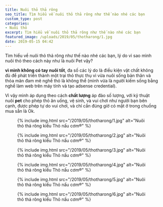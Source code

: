 ```yaml
---
title: Nuôi thỏ thả rông
seo_title: Tìm hiểu về nuôi thỏ thả rông như thế nào nhé các bạn
custom_type: post
categories:
- Nuôi thỏ
excerpt: Tìm hiểu về nuôi thỏ thả rông như thế nào nhé các bạn
featured_image: /uploads/2019/05/thotharong/1.jpg
date: 2019-05-15 04:42
---
```


Tìm hiểu về nuôi thỏ thả rông như thế nào nhé các bạn, lý do vì sao mình nuôi thỏ theo cách này như là nuôi Pet vậy?

**vì mình không có tay nuôi tốt**, đa số các lý do là điều kiện vật chất không đủ để phát triển thành một trại thỏ thực thụ vì vừa nuôi sống bản thân và thỏa mãn đam mê nghề thỏ là không thể (mình vừa là người kiếm sống bằng nghề làm web trên máy tính và tạo adsense credential).

Vì vậy mình áp dụng theo cách **chất lượng** áp đảo số lượng, với kỹ thuật nuôi **pet** cho phép thỏ ăn uống, vệ sinh, và vui chơi như người bạn bên cạnh, được phép tự do vui chơi, và chỉ cần đúng giờ có mặt ở trong chuồng mua sẵn là Ok.

<figure class="extendout">
{% include img.html src="/2019/05/thotharong/1.jpg" alt="Nuôi thỏ thả rông kiểu Thỏ nấu cơm®" %}
</figure>

<figure class="extendout">
{% include img.html src="/2019/05/thotharong/2.jpg" alt="Nuôi thỏ thả rông kiểu Thỏ nấu cơm®" %}
</figure>

<figure class="extendout">
{% include img.html src="/2019/05/thotharong/3.jpg" alt="Nuôi thỏ thả rông kiểu Thỏ nấu cơm®" %}
</figure>

<figure class="extendout">
{% include img.html src="/2019/05/thotharong/4.jpg" alt="Nuôi thỏ thả rông kiểu Thỏ nấu cơm®" %}
</figure>

<figure class="extendout">
{% include img.html src="/2019/05/thotharong/5.jpg" alt="Nuôi thỏ thả rông kiểu Thỏ nấu cơm®" %}
</figure>

<figure class="extendout">
{% include img.html src="/2019/05/thotharong/6.jpg" alt="Nuôi thỏ thả rông kiểu Thỏ nấu cơm®" %}
</figure>
